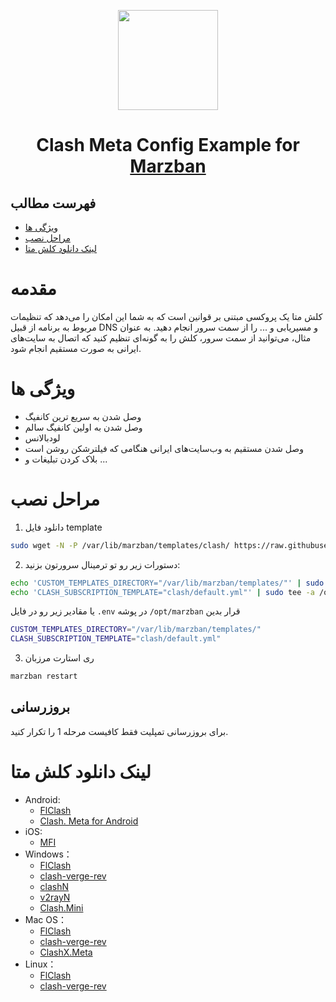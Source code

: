<p align="center">
  <a href="https://github.com/oXIIIo/marzban-template/tree/master/clash" target="_blank" rel="noopener noreferrer">
    <picture>
      <source media="(prefers-color-scheme: dark)" srcset="https://raw.githubusercontent.com/Clash-Mini/Clash.Mini/master/icon/Clash.Mini.ico">
      <img width="160" height="160" src="https://raw.githubusercontent.com/Clash-Mini/Clash.Mini/master/icon/Clash.Mini.ico">
    </picture>
  </a>
</p>
<h1 align="center"/>Clash Meta Config Example for <a href="https://github.com/Gozargah/Marzban">Marzban</a></h1>

## فهرست مطالب
- [ویژگی‌ ها](#ویژگی-ها)
- [مراحل نصب](#مراحل-نصب)
- [لینک دانلود کلش متا](#لینک-دانلود-کلش-متا)

# مقدمه
کلش متا یک پروکسی مبتنی بر قوانین است که به شما این امکان را می‌دهد که تنظیمات مربوط به برنامه از قبیل DNS و مسیریابی و ... را از سمت سرور انجام دهید. به عنوان مثال، می‌توانید از سمت سرور، کلش را به گونه‌ای تنظیم کنید که اتصال به سایت‌های ایرانی به صورت مستقیم انجام شود.

# ویژگی ها
- وصل شدن به سریع ترین کانفیگ
- وصل شدن به اولین کانفیگ سالم
- لودبالانس
- وصل شدن مستقیم به وب‌سایت‌های ایرانی هنگامی که فیلترشکن روشن است
- بلاک کردن تبلیغات
و ...

# مراحل نصب
1. دانلود فایل template
```sh
sudo wget -N -P /var/lib/marzban/templates/clash/ https://raw.githubusercontent.com/mdjvd/marzban-template/master/clash/default.yml
```

2. دستورات زیر رو تو ترمینال سرورتون بزنید:
```sh
echo 'CUSTOM_TEMPLATES_DIRECTORY="/var/lib/marzban/templates/"' | sudo tee -a /opt/marzban/.env
echo 'CLASH_SUBSCRIPTION_TEMPLATE="clash/default.yml"' | sudo tee -a /opt/marzban/.env
```
یا مقادیر زیر رو در فایل `.env` در پوشه `/opt/marzban` قرار بدین
```sh
CUSTOM_TEMPLATES_DIRECTORY="/var/lib/marzban/templates/"
CLASH_SUBSCRIPTION_TEMPLATE="clash/default.yml"
```

3. ری استارت مرزبان
```sh
marzban restart
```

## بروزرسانی
برای بروزرسانی تمپلیت فقط کافیست مرحله 1 را تکرار کنید.

# لینک دانلود کلش متا
- Android:
   - [FlClash](https://github.com/chen08209/FlClash/releases/latest)
   - [Clash. Meta for Android](https://github.com/MetaCubeX/ClashMetaForAndroid/releases/latest)
- iOS:
  - [MFI](https://t.me/meta_for_ios)
- Windows：
  - [FlClash](https://github.com/chen08209/FlClash/releases/latest)
  - [clash-verge-rev](https://github.com/clash-verge-rev/clash-verge-rev/releases/latest)
  - [clashN](https://github.com/2dust/clashN/releases/latest)
  - [v2rayN](https://github.com/2dust/v2rayN/releases/latest)
  - [Clash.Mini](https://github.com/MetaCubeX/Clash.Mini/releases/latest)
- Mac OS：
  - [FlClash](https://github.com/chen08209/FlClash/releases/latest)
  - [clash-verge-rev](https://github.com/clash-verge-rev/clash-verge-rev/releases/latest)
  - [ClashX.Meta](https://github.com/MetaCubeX/ClashX.Meta/releases/latest)
- Linux：
  - [FlClash](https://github.com/chen08209/FlClash/releases/latest)
  - [clash-verge-rev](https://github.com/clash-verge-rev/clash-verge-rev/releases/latest)
